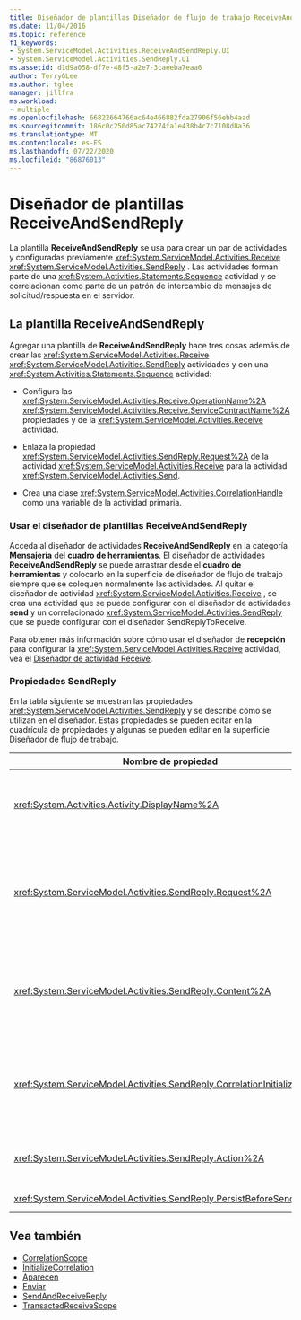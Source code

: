 ```yaml
---
title: Diseñador de plantillas Diseñador de flujo de trabajo ReceiveAndSendReply
ms.date: 11/04/2016
ms.topic: reference
f1_keywords:
- System.ServiceModel.Activities.ReceiveAndSendReply.UI
- System.ServiceModel.Activities.SendReply.UI
ms.assetid: d1d9a058-df7e-48f5-a2e7-3caeeba7eaa6
author: TerryGLee
ms.author: tglee
manager: jillfra
ms.workload:
- multiple
ms.openlocfilehash: 66822664766ac64e466882fda27906f56ebb4aad
ms.sourcegitcommit: 186c0c250d85ac74274fa1e438b4c7c7108d8a36
ms.translationtype: MT
ms.contentlocale: es-ES
ms.lasthandoff: 07/22/2020
ms.locfileid: "86876013"
---
```

# <a name="receiveandsendreply-template-designer"></a>Diseñador de plantillas ReceiveAndSendReply

La plantilla **ReceiveAndSendReply** se usa para crear un par de actividades y configuradas previamente <xref:System.ServiceModel.Activities.Receive> <xref:System.ServiceModel.Activities.SendReply> . Las actividades forman parte de una <xref:System.Activities.Statements.Sequence> actividad y se correlacionan como parte de un patrón de intercambio de mensajes de solicitud/respuesta en el servidor.

## <a name="the-receiveandsendreply-template"></a>La plantilla ReceiveAndSendReply

Agregar una plantilla de **ReceiveAndSendReply** hace tres cosas además de crear las <xref:System.ServiceModel.Activities.Receive> <xref:System.ServiceModel.Activities.SendReply> actividades y con una <xref:System.Activities.Statements.Sequence> actividad:

- Configura las <xref:System.ServiceModel.Activities.Receive.OperationName%2A> <xref:System.ServiceModel.Activities.Receive.ServiceContractName%2A> propiedades y de la <xref:System.ServiceModel.Activities.Receive> actividad.

- Enlaza la propiedad <xref:System.ServiceModel.Activities.SendReply.Request%2A> de la actividad <xref:System.ServiceModel.Activities.Receive> para la actividad <xref:System.ServiceModel.Activities.Send>.

- Crea una clase <xref:System.ServiceModel.Activities.CorrelationHandle> como una variable de la actividad primaria.

### <a name="use-the-receiveandsendreply-template-designer"></a>Usar el diseñador de plantillas ReceiveAndSendReply

Acceda al diseñador de actividades **ReceiveAndSendReply** en la categoría **Mensajería** del **cuadro de herramientas**. El diseñador de actividades **ReceiveAndSendReply** se puede arrastrar desde el **cuadro de herramientas** y colocarlo en la superficie de diseñador de flujo de trabajo siempre que se coloquen normalmente las actividades. Al quitar el diseñador de actividad <xref:System.ServiceModel.Activities.Receive> , se crea una actividad que se puede configurar con el diseñador de actividades **send** y un correlacionado <xref:System.ServiceModel.Activities.SendReply> que se puede configurar con el diseñador SendReplyToReceive.

Para obtener más información sobre cómo usar el diseñador de **recepción** para configurar la <xref:System.ServiceModel.Activities.Receive> actividad, vea el [Diseñador de actividad Receive](../workflow-designer/receive-activity-designer.md).

### <a name="properties-of-sendreply"></a>Propiedades SendReply

En la tabla siguiente se muestran las propiedades <xref:System.ServiceModel.Activities.SendReply> y se describe cómo se utilizan en el diseñador. Estas propiedades se pueden editar en la cuadrícula de propiedades y algunas se pueden editar en la superficie Diseñador de flujo de trabajo.

| Nombre de propiedad | Obligatorio | Uso |
|-|----------|-|
| <xref:System.Activities.Activity.DisplayName%2A> | False | El nombre descriptivo opcional de la actividad de la clase <xref:System.ServiceModel.Activities.SendReply>. El valor predeterminado es SendReplyToReceive.<br /><br /> Aunque no es estrictamente necesario el uso de un valor no predeterminado para el descriptivo <xref:System.Activities.Activity.DisplayName%2A> , es mejor usar este tipo de valor. |
| <xref:System.ServiceModel.Activities.SendReply.Request%2A> | True | Referencia a la actividad <xref:System.ServiceModel.Activities.Receive> emparejada con esta actividad <xref:System.ServiceModel.Activities.SendReply>. Esta propiedad no debe ser **null**. <xref:System.ServiceModel.Activities.Receive><xref:System.ServiceModel.Activities.SendReply>las actividades y se usan juntas en el servidor para modelar un patrón de mensajería de solicitud/respuesta. Esta propiedad especifica qué actividad <xref:System.ServiceModel.Activities.Send> se usará para formar la pareja. En el diseñador, no se puede editar esta propiedad porque se enlaza automáticamente a la <xref:System.ServiceModel.Activities.Send> actividad desde la que se creó la <xref:System.ServiceModel.Activities.SendReply> actividad. |
| <xref:System.ServiceModel.Activities.SendReply.Content%2A> | False | Especifica el mensaje o contenido del parámetro que se va a recibir. Puede ser una actividad <xref:System.ServiceModel.Activities.ReceiveMessageContent> o una actividad <xref:System.ServiceModel.Activities.ReceiveParametersContent>. Edite esta propiedad haciendo clic en el botón de puntos suspensivos situado junto al campo de **contenido** en la cuadrícula de propiedades, o haciendo clic en el botón **definir** situado junto a la etiqueta de **contenido** en la superficie del diseñador de actividad **Receive** . Ambos muestran el cuadro de diálogo **definición de contenido** . Para obtener más información acerca de cómo usar este cuadro, vea el tema del [cuadro de diálogo Definición de contenido](../workflow-designer/content-definition-dialog-box.md) . |
| <xref:System.ServiceModel.Activities.SendReply.CorrelationInitializers%2A> | False | Especifica la colección de objetos <xref:System.ServiceModel.Activities.CorrelationInitializer> que inicializan varios objetos <xref:System.ServiceModel.Activities.CorrelationHandle> que configuran esta actividad <xref:System.ServiceModel.Activities.Receive> en el flujo de trabajo. Haga clic en el botón de puntos suspensivos junto a la <xref:System.ServiceModel.Activities.SendReply.CorrelationInitializers%2A> propiedad en la cuadrícula de propiedades para abrir el cuadro de diálogo **Agregar inicializadores de correlación** . Para obtener más información sobre el uso de este cuadro, vea el tema del [cuadro de diálogo Agregar CorrelationInitializers](../workflow-designer/add-correlationinitializers-dialog-box.md) . |
| <xref:System.ServiceModel.Activities.SendReply.Action%2A> | False | Especifica el encabezado de acción del mensaje. Si no se establece explícitamente, su valor predeterminado es:<br /><br /> `https://tempuri.org/{service contract namespace}/{service contract name}/{operation name}` |
| <xref:System.ServiceModel.Activities.SendReply.PersistBeforeSend%2A> | False | Especifica si la instancia de flujo de trabajo se debe conservar antes de que se envíe el mensaje de respuesta. El valor predeterminado es **false**. |

## <a name="see-also"></a>Vea también

- [CorrelationScope](../workflow-designer/correlationscope-activity-designer.md)
- [InitializeCorrelation](../workflow-designer/initializecorrelation-activity-designer.md)
- [Aparecen](../workflow-designer/receive-activity-designer.md)
- [Enviar](../workflow-designer/send-activity-designer.md)
- [SendAndReceiveReply](../workflow-designer/sendandreceivereply-template-designer.md)
- [TransactedReceiveScope](../workflow-designer/transactedreceivescope-activity-designer.md)